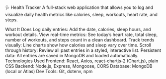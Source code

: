 🩺 Health Tracker
A full-stack web application that allows you to log and visualize daily health metrics like calories, sleep, workouts, heart rate, and steps.

What It Does
Log daily entries: Add the date, calories, sleep hours, and workout details.
View real-time metrics: See today’s heart rate, total sleep, number of workouts, and steps count in a clean dashboard.
Track trends visually: Line charts show how calories and sleep vary over time.
Scroll through history: Review all past entries in a styled, interactive list.
Persistent data: All entries are saved in MongoDB and loaded automatically.
Technologies Used
Frontend: React, Axios, react-chartjs-2 (Chart.js), plain CSS
Backend: Node.js, Express, Mongoose, CORS
Database: MongoDB (local or Atlas)
Dev Tools: Git, dotenv, npm
